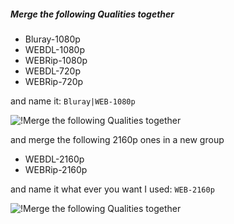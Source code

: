##### Merge the following Qualities together

- Bluray-1080p
- WEBDL-1080p
- WEBRip-1080p
- WEBDL-720p
- WEBRip-720p

and name it: `Bluray|WEB-1080p`

![!Merge the following Qualities together](/SQP/images/1-merge-qualities.png)

and merge the following 2160p ones in a new group

- WEBDL-2160p
- WEBRip-2160p

and name it what ever you want I used: `WEB-2160p`

![!Merge the following Qualities together](/SQP/images/1-4k-merge-qualities-sqp1.png)
